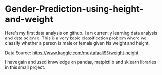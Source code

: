 # Gender-Prediction-using-height-and-weight
Here's my first data analysis on github. I am currently learning data analysis and data science.
This is a very basic classification problem where we classify whether a person is male or female given his weight and height.

Data Source: https://www.kaggle.com/mustafaali96/weight-height

I have gain and used knowledge on pandas, matplotlib and sklearn libraries in this small project.
